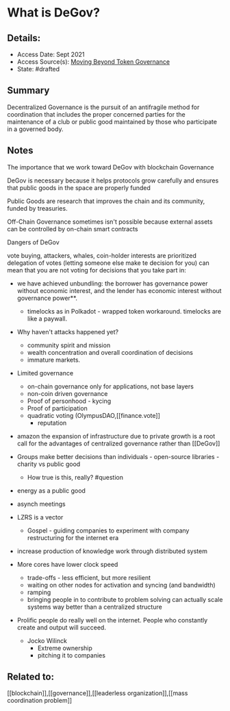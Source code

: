 # What is DeGov?
## Details:
- Access Date: Sept 2021
- Access Source(s): [Moving Beyond Token Governance](https://vitalik.ca/general/2021/08/16/voting3.html)
- State: #drafted
## Summary
Decentralized Governance is the pursuit of an antifragile method for coordination that includes the proper concerned parties for the maintenance of a club or public good maintained by those who participate in a governed body. 
## Notes

The importance that we work toward DeGov with blockchain Governance

DeGov is necessary because it helps protocols grow carefully and ensures that public goods in the space are properly funded

Public Goods are research that improves the chain and its community, funded by treasuries.

Off-Chain Governance sometimes isn't possible because external assets can be controlled by on-chain smart contracts

Dangers of DeGov

vote buying, attackers, whales, coin-holder interests are prioritized
delegation of votes (letting someone else make te decision for you) can mean that you are not voting for decisions that you take part in:
* we have achieved unbundling: the borrower has governance power without economic interest, and the lender has economic interest without governance power**.
	* timelocks as in Polkadot - wrapped token workaround. timelocks are like a paywall.
* Why haven't attacks happened yet?
	* community spirit and mission
	* wealth concentration and overall coordination of decisions
	* immature markets.
* Limited governance
	* on-chain governance only for applications, not base layers
	* non-coin driven governance
	* Proof of personhood - kycing
	* Proof of participation
	* quadratic voting (OlympusDAO,[[finance.vote]]
		* reputation
* amazon
the expansion of infrastructure due to private growth is a root call for the advantages of centralized governance rather than [[DeGov]]

* Groups make better decisions than individuals - open-source libraries - charity vs public good
	* How true is this, really? #question 
* energy as a public good
* asynch meetings

* LZRS is a vector
	* Gospel - guiding companies to experiment with company restructuring for the internet era
* increase production of knowledge work through distributed system

* More cores have lower clock speed
	* trade-offs - less efficient, but more resilient
	* waiting on other nodes for activation and syncing (and bandwidth)
	* ramping
	* bringing people in to contribute to problem solving can actually scale systems way better than a centralized structure
* Prolific people do really well on the internet. People who constantly create and output will succeed.
	* Jocko Wilinck
		* Extreme ownership
		* pitching it to companies

## Related to:
[[blockchain]],[[governance]],[[leaderless organization]],[[mass coordination problem]]